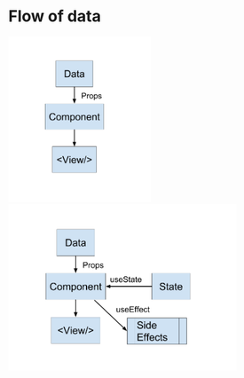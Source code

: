 # Flow of data

<img src="react-data-flow.png" alt="single data flow of react" height="300">

<img src="react-data-flow-with-hooks.png" alt="single data flow of react" height="300">
